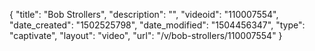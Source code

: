 {
    "title": "Bob Strollers",
    "description": "",
    "videoid": "110007554",
    "date_created": "1502525798",
    "date_modified": "1504456347",
    "type": "captivate",
    "layout": "video",
    "url": "\/v\/bob-strollers\/110007554"
}